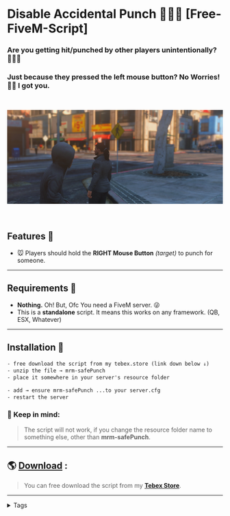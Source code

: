 # **Disable Accidental Punch** 🤛🏽❌ [Free-FiveM-Script]
### Are you getting hit/punched by other players unintentionally? 👊🏽😕

### Just because they pressed the left mouse button? No Worries! 🤗💦 I got you.

<br>
<p align="center"> <img src="assets/punch.png" alt="No More Accidental Punch" /> </p>
<br>

## Features 💼
- 🐭 Players should hold the **RIGHT Mouse Button** _(target)_ to punch for someone.

---
## Requirements 🧰
- **Nothing.** Oh! But, Ofc You need a FiveM server. 😜
- This is a **standalone** script. It means this works on any framework. (QB, ESX, Whatever)

---
## Installation 🐌

```
- free download the script from my tebex.store (link down below ↓)
- unzip the file → mrm-safePunch
- place it somewhere in your server's resource folder
```

```
- add → ensure mrm-safePunch ...to your server.cfg
- restart the server
```

### **📍 Keep in mind:**
> The script will not work, if you change the resource folder name to something else, other than **mrm-safePunch**. 

---
## 🌎 [Download](https://mrm.tebex.io/package/5497215) :
> You can free download the script from my **[Tebex Store](https://mrm.tebex.io/package/5497215)**.

---
<details>
<summary>Tags</summary>
Safe Punch, Anti Punch, Disable Punch, Target Punch, Safe Melee, Anti Melee, Disable Melee, Target Melee
</details>
